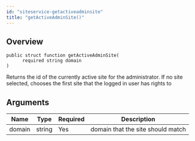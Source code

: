 ```yaml
---
id: "siteservice-getactiveadminsite"
title: "getActiveAdminSite()"
---
```



## Overview




```luceescript
public struct function getActiveAdminSite(
      required string domain
)
```

Returns the id of the currently active site for the administrator. If no site selected, chooses the first site
that the logged in user has rights to

## Arguments


<div class="table-responsive"><table class="table"><thead><tr><th>Name</th><th>Type</th><th>Required</th><th>Description</th></tr></thead><tbody><tr><td>domain</td><td>string</td><td>Yes</td><td>domain that the site should match</td></tr></tbody></table></div>
